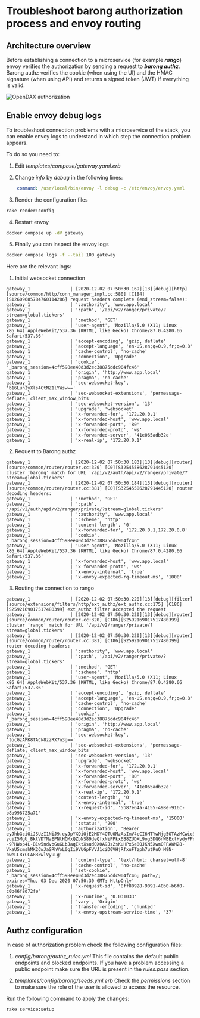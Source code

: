 # Troubleshoot barong authorization process and envoy routing

## Architecture overview

Before establishing a connection to a microservice (for example ***rango***) envoy verifies the authorization by sending a request to ***barong authz***. Barong authz verifies the cookie (when using the UI) and the HMAC signature (when using API) and returns a signed token (JWT) if everything is valid.

![OpenDAX authorization](./images/OpenDAX-authorization.png)


## Enable envoy debug logs

To troubleshoot connection problems with a microservice of the stack, you can enable envoy logs to understand in which step the connection problem appears.

To do so you need to:

1. Edit *templates/compose/gateway.yaml.erb*

2. Change *info* by *debug* in the following lines:

```yaml
    command: /usr/local/bin/envoy -l debug -c /etc/envoy/envoy.yaml
```

3. Render the configuration files

```bash
rake render:config
```

4. Restart envoy

```bash
docker compose up -dV gateway
```

5. Finally you can inspect the envoy logs

```bash
docker compose logs -f --tail 100 gateway
```

Here are the relevant logs:

1. Initial websocket connection
```log
gateway_1               | [2020-12-02 07:50:30.169][13][debug][http] [source/common/http/conn_manager_impl.cc:580] [C184][S12609685784760114286] request headers complete (end_stream=false):
gateway_1               | ':authority', 'www.app.local'
gateway_1               | ':path', '/api/v2/ranger/private/?stream=global.tickers'
gateway_1               | ':method', 'GET'
gateway_1               | 'user-agent', 'Mozilla/5.0 (X11; Linux x86_64) AppleWebKit/537.36 (KHTML, like Gecko) Chrome/87.0.4280.66 Safari/537.36'
gateway_1               | 'accept-encoding', 'gzip, deflate'
gateway_1               | 'accept-language', 'en-US,en;q=0.9,fr;q=0.8'
gateway_1               | 'cache-control', 'no-cache'
gateway_1               | 'connection', 'Upgrade'
gateway_1               | 'cookie', '_barong_session=4cff598ee40d3d2ec38875ddc904fc46'
gateway_1               | 'origin', 'http://www.app.local'
gateway_1               | 'pragma', 'no-cache'
gateway_1               | 'sec-websocket-key', 'b16LunIyXls4CtNZ1lYWsw=='
gateway_1               | 'sec-websocket-extensions', 'permessage-deflate; client_max_window_bits'
gateway_1               | 'sec-websocket-version', '13'
gateway_1               | 'upgrade', 'websocket'
gateway_1               | 'x-forwarded-for', '172.20.0.1'
gateway_1               | 'x-forwarded-host', 'www.app.local'
gateway_1               | 'x-forwarded-port', '80'
gateway_1               | 'x-forwarded-proto', 'ws'
gateway_1               | 'x-forwarded-server', '41e065adb32e'
gateway_1               | 'x-real-ip', '172.20.0.1'
```

2. Request to Barong authz
```log
gateway_1               | [2020-12-02 07:50:30.183][13][debug][router] [source/common/router/router.cc:320] [C0][S3254558628791445120] cluster 'barong' match for URL '/api/v2/auth/api/v2/ranger/private/?stream=global.tickers'
gateway_1               | [2020-12-02 07:50:30.184][13][debug][router] [source/common/router/router.cc:381] [C0][S3254558628791445120] router decoding headers:
gateway_1               | ':method', 'GET'
gateway_1               | ':path', '/api/v2/auth/api/v2/ranger/private/?stream=global.tickers'
gateway_1               | ':authority', 'www.app.local'
gateway_1               | ':scheme', 'http'
gateway_1               | 'content-length', '0'
gateway_1               | 'x-forwarded-for', '172.20.0.1,172.20.0.8'
gateway_1               | 'cookie', '_barong_session=4cff598ee40d3d2ec38875ddc904fc46'
gateway_1               | 'user-agent', 'Mozilla/5.0 (X11; Linux x86_64) AppleWebKit/537.36 (KHTML, like Gecko) Chrome/87.0.4280.66 Safari/537.36'
gateway_1               | 'x-forwarded-host', 'www.app.local'
gateway_1               | 'x-forwarded-proto', 'ws'
gateway_1               | 'x-envoy-internal', 'true'
gateway_1               | 'x-envoy-expected-rq-timeout-ms', '1000'
```

3. Routing the connection to rango

```log
gateway_1               | [2020-12-02 07:50:30.220][13][debug][filter] [source/extensions/filters/http/ext_authz/ext_authz.cc:175] [C186][S2592169017517480399] ext_authz filter accepted the request
gateway_1               | [2020-12-02 07:50:30.220][13][debug][router] [source/common/router/router.cc:320] [C186][S2592169017517480399] cluster 'rango' match for URL '/api/v2/ranger/private/?stream=global.tickers'
gateway_1               | [2020-12-02 07:50:30.220][13][debug][router] [source/common/router/router.cc:381] [C186][S2592169017517480399] router decoding headers:
gateway_1               | ':authority', 'www.app.local'
gateway_1               | ':path', '/api/v2/ranger/private/?stream=global.tickers'
gateway_1               | ':method', 'GET'
gateway_1               | ':scheme', 'http'
gateway_1               | 'user-agent', 'Mozilla/5.0 (X11; Linux x86_64) AppleWebKit/537.36 (KHTML, like Gecko) Chrome/87.0.4280.66 Safari/537.36'
gateway_1               | 'accept-encoding', 'gzip, deflate'
gateway_1               | 'accept-language', 'en-US,en;q=0.9,fr;q=0.8'
gateway_1               | 'cache-control', 'no-cache'
gateway_1               | 'connection', 'Upgrade'
gateway_1               | 'cookie', '_barong_session=4cff598ee40d3d2ec38875ddc904fc46'
gateway_1               | 'origin', 'http://www.app.local'
gateway_1               | 'pragma', 'no-cache'
gateway_1               | 'sec-websocket-key', 'tocGzAPK8TACk8zzRX7n3g=='
gateway_1               | 'sec-websocket-extensions', 'permessage-deflate; client_max_window_bits'
gateway_1               | 'sec-websocket-version', '13'
gateway_1               | 'upgrade', 'websocket'
gateway_1               | 'x-forwarded-for', '172.20.0.1'
gateway_1               | 'x-forwarded-host', 'www.app.local'
gateway_1               | 'x-forwarded-port', '80'
gateway_1               | 'x-forwarded-proto', 'ws'
gateway_1               | 'x-forwarded-server', '41e065adb32e'
gateway_1               | 'x-real-ip', '172.20.0.1'
gateway_1               | 'content-length', '0'
gateway_1               | 'x-envoy-internal', 'true'
gateway_1               | 'x-request-id', '5b87e64a-4155-498e-916c-b8b998725a71'
gateway_1               | 'x-envoy-expected-rq-timeout-ms', '15000'
gateway_1               | ':status', '200'
gateway_1               | 'authorization', 'Bearer eyJhbGciOiJSUzI1NiJ9.eyJpYXQiOjE2MDY4OTU0MzAsImV4cCI6MTYwNjg5OTAzMCwic3ViIjoic2Vzc2lvbiIsImlzcyI6ImJhcm9uZyIsImF1ZCI6WyJwZWF0aW8iLCJiYXJvbmciXSwianRpIjoiNTllNGIwNTA3YTgyMGNjMzYzMTIiLCJ1aWQiOiJJRDVGRkE5OERDMjciLCJlbWFpbCI6ImFkbWluQGJhcm9uZy5pbyIsInJvbGUiOiJhZG1pbiIsImxldmVsIjozLCJzdGF0ZSI6ImFjdGl2ZSIsInJlZmVycmFsX2lkIjpudWxsfQ.Br6-yujI5MgU_BktVDYNaEPNtHOMxQZbNS89deQfxNiPPkx6B8ZUDXL9og5DQ6nWBExlHydyPPcCSUvO5BCth_UWiuttY_ldy7TIr_JrXT0td8WN8fq8QadOWFuJ7wvMEklRGVKQmvOrooHNKz_WwcY4xmaSO3SVgQdFSkmt626MOXmo9Wa3nYsL6EafCMe--9PHWop4L-B1w5ndvbGuGLbJaqEktXsudOX0A9Js2sKuHPxSe8QJKN5XwmOFPAWM28-VkaU5cmshMK2CwJaSRhVoL0gIi9VUGpFVVJ1ciD0VHjRfxuFTzph7utRuO_M9N-bweLL8YCCA8RkwlVyuLg'
gateway_1               | 'content-type', 'text/html; charset=utf-8'
gateway_1               | 'cache-control', 'no-cache'
gateway_1               | 'set-cookie', '_barong_session=4cff598ee40d3d2ec38875ddc904fc46; path=/; expires=Thu, 03 Dec 2020 07:50:30 GMT; HttpOnly'
gateway_1               | 'x-request-id', '8ff80928-9091-40b0-b6f0-c0b46f8d72fe'
gateway_1               | 'x-runtime', '0.031033'
gateway_1               | 'vary', 'Origin'
gateway_1               | 'transfer-encoding', 'chunked'
gateway_1               | 'x-envoy-upstream-service-time', '37'
```


## Authz configuration

In case of authorization problem check the following configuration files:

1. *config/barong/authz_rules.yml*
This file contains the default public endpoints and blocked endpoints.
If you have a problem accessing a public endpoint make sure the URL is present in the *rules.pass* section.

2. *templates/config/barong/seeds.yml.erb*
Check the *permissions* section to make sure the role of the user is allowed to access the resource.

Run the following command to apply the changes:

```bash
rake service:setup
```
